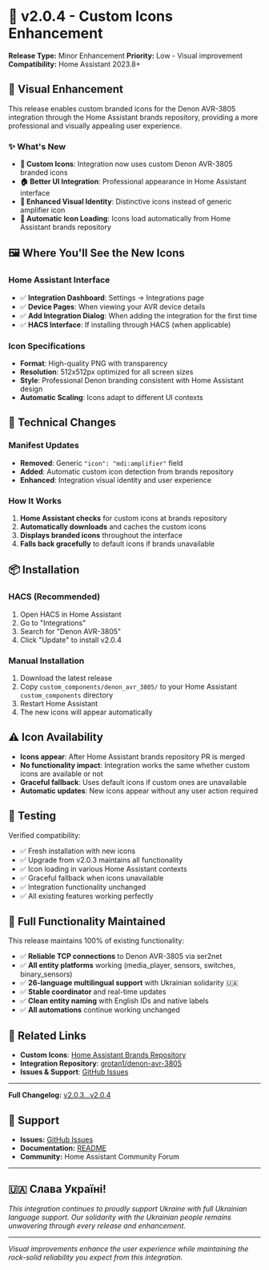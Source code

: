 # 🎨 v2.0.4 - Custom Icons Enhancement

**Release Type:** Minor Enhancement
**Priority:** Low - Visual improvement
**Compatibility:** Home Assistant 2023.8+

## 🎨 Visual Enhancement

This release enables custom branded icons for the Denon AVR-3805 integration through the Home Assistant brands repository, providing a more professional and visually appealing user experience.

### ✨ What's New
- **🎨 Custom Icons**: Integration now uses custom Denon AVR-3805 branded icons
- **🏠 Better UI Integration**: Professional appearance in Home Assistant interface
- **📱 Enhanced Visual Identity**: Distinctive icons instead of generic amplifier icon
- **🔧 Automatic Icon Loading**: Icons load automatically from Home Assistant brands repository

## 🖼️ Where You'll See the New Icons

### Home Assistant Interface
- ✅ **Integration Dashboard**: Settings → Integrations page
- ✅ **Device Pages**: When viewing your AVR device details
- ✅ **Add Integration Dialog**: When adding the integration for the first time
- ✅ **HACS Interface**: If installing through HACS (when applicable)

### Icon Specifications
- **Format**: High-quality PNG with transparency
- **Resolution**: 512x512px optimized for all screen sizes
- **Style**: Professional Denon branding consistent with Home Assistant design
- **Automatic Scaling**: Icons adapt to different UI contexts

## 🔧 Technical Changes

### Manifest Updates
- **Removed**: Generic `"icon": "mdi:amplifier"` field
- **Added**: Automatic custom icon detection from brands repository
- **Enhanced**: Integration visual identity and user experience

### How It Works
1. **Home Assistant checks** for custom icons at brands repository
2. **Automatically downloads** and caches the custom icons
3. **Displays branded icons** throughout the interface
4. **Falls back gracefully** to default icons if brands unavailable

## 📦 Installation

### HACS (Recommended)
1. Open HACS in Home Assistant
2. Go to "Integrations"
3. Search for "Denon AVR-3805"
4. Click "Update" to install v2.0.4

### Manual Installation
1. Download the latest release
2. Copy `custom_components/denon_avr_3805/` to your Home Assistant `custom_components` directory
3. Restart Home Assistant
4. The new icons will appear automatically

## ⚠️ Icon Availability

- **Icons appear**: After Home Assistant brands repository PR is merged
- **No functionality impact**: Integration works the same whether custom icons are available or not
- **Graceful fallback**: Uses default icons if custom ones are unavailable
- **Automatic updates**: New icons appear without any user action required

## 🧪 Testing

Verified compatibility:
- ✅ Fresh installation with new icons
- ✅ Upgrade from v2.0.3 maintains all functionality
- ✅ Icon loading in various Home Assistant contexts
- ✅ Graceful fallback when icons unavailable
- ✅ Integration functionality unchanged
- ✅ All existing features working perfectly

## 📝 Full Functionality Maintained

This release maintains 100% of existing functionality:
- ✅ **Reliable TCP connections** to Denon AVR-3805 via ser2net
- ✅ **All entity platforms** working (media_player, sensors, switches, binary_sensors)
- ✅ **26-language multilingual support** with Ukrainian solidarity 🇺🇦
- ✅ **Stable coordinator** and real-time updates
- ✅ **Clean entity naming** with English IDs and native labels
- ✅ **All automations** continue working unchanged

## 🔗 Related Links

- **Custom Icons**: [Home Assistant Brands Repository](https://github.com/home-assistant/brands/tree/master/custom_integrations/denon_avr_3805)
- **Integration Repository**: [grotan1/denon-avr-3805](https://github.com/grotan1/denon-avr-3805)
- **Issues & Support**: [GitHub Issues](https://github.com/grotan1/denon-avr-3805/issues)

---

**Full Changelog:** [v2.0.3...v2.0.4](https://github.com/grotan1/denon-avr-3805/compare/v2.0.3...v2.0.4)

## 🤝 Support

- **Issues:** [GitHub Issues](https://github.com/grotan1/denon-avr-3805/issues)
- **Documentation:** [README](https://github.com/grotan1/denon-avr-3805#readme)
- **Community:** Home Assistant Community Forum

---

## 🇺🇦 Слава Україні!

*This integration continues to proudly support Ukraine with full Ukrainian language support. Our solidarity with the Ukrainian people remains unwavering through every release and enhancement.*

---

*Visual improvements enhance the user experience while maintaining the rock-solid reliability you expect from this integration.*